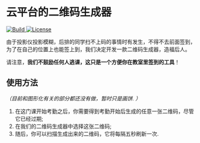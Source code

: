 # 云平台的二维码生成器

<p>
    <a href="https://www.python.org/">
        <img alt="Build" src="https://img.shields.io/badge/Python-3.9+-1f425f.svg?color=purple">
    </a>
    <a href="https://copyright.princeton.edu/policy">
        <img alt="License" src="https://img.shields.io/badge/License-MIT-blue">
    </a>
</p>


由于投影仪投影模糊，后排的同学扫不上码的事情时有发生，不得不去前面签到，为了在自己的位置上也能签上到，我们决定开发一款二维码生成器，造福后人。

请注意，**我们不鼓励任何人逃课，这只是一个方便你在教室里签到的工具**！

## 使用方法

*（目前和图形化有关的部分都还没有做，暂时只是画饼. ）*

1. 在这门课开始考勤之后，你需要得到考勤开始后生成的任意一张二维码，尽管它已经过期;
2. 在我们的二维码生成器中选择这张二维码;
3. 随后，你可以扫描生成出来的二维码，它将每隔五秒刷新一次.



